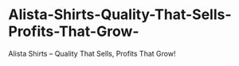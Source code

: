 # Alista-Shirts-Quality-That-Sells-Profits-That-Grow-
Alista Shirts – Quality That Sells, Profits That Grow!
